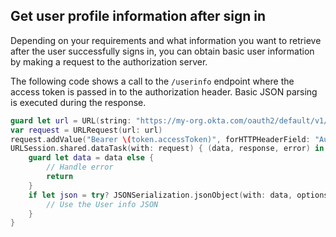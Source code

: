 ## Get user profile information after sign in

Depending on your requirements and what information you want to retrieve after the user successfully signs in, you can obtain basic user information by making a request to the authorization server.

The following code shows a call to the `/userinfo` endpoint where the access
token is passed in to the authorization header. Basic JSON parsing is executed
during the response.

```swift
guard let url = URL(string: "https://my-org.okta.com/oauth2/default/v1/userinfo") else { return }
var request = URLRequest(url: url)
request.addValue("Bearer \(token.accessToken)", forHTTPHeaderField: "Authorization")
URLSession.shared.dataTask(with: request) { (data, response, error) in
    guard let data = data else {
        // Handle error
        return
    }
    if let json = try? JSONSerialization.jsonObject(with: data, options: []) {
        // Use the User info JSON
    }
}
```
